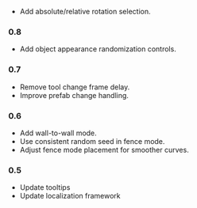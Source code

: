- Add absolute/relative rotation selection.

### 0.8
- Add object appearance randomization controls.

### 0.7
- Remove tool change frame delay.
- Improve prefab change handling.

### 0.6
- Add wall-to-wall mode.
- Use consistent random seed in fence mode.
- Adjust fence mode placement for smoother curves.

### 0.5
- Update tooltips
- Update localization framework